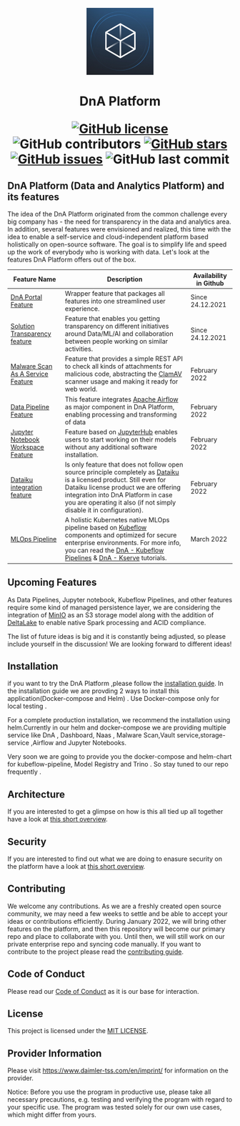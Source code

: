 <!-- SPDX-License-Identifier: MIT -->

<p align="center">
<img alt="DnA Logo" src="./packages/frontend/public/images/solutionLogoImages/thumbnails/default.jpg" height="150" style="max-width:100%">
</p>
<h1 align="center">DnA Platform
<p align="center">
<a href="https://github.com/Daimler/DnA/blob/master/LICENSE"><img alt="GitHub license" src="https://img.shields.io/github/license/Daimler/DnA?color=blue"></a>
<img alt="GitHub contributors" src="https://img.shields.io/github/contributors/Daimler/DnA?color=blue">
<a href="https://github.com/Daimler/DnA/stargazers"><img alt="GitHub stars" src="https://img.shields.io/github/stars/Daimler/DnA?color=blue"></a>
<a href="https://github.com/Daimler/DnA/issues"><img alt="GitHub issues" src="https://img.shields.io/github/issues/Daimler/DnA?color=blue"></a>
<img alt="GitHub last commit" src="https://img.shields.io/github/last-commit/Daimler/DnA?color=blue">  
</h1>
</p>

## DnA Platform (Data and Analytics Platform) and its features

The idea of the DnA Platform originated from the common challenge every big company has - the need for transparency in the data and analytics area. In addition, several features were envisioned and realized, this time with the idea to enable a self-service and cloud-independent platform based holistically on open-source software. The goal is to simplify life and speed up the work of everybody who is working with data. Let's look at the features DnA Platform offers out of the box.

| Feature Name  | Description  | Availability in Github  | 
|---|---|---|
| [DnA Portal Feature](./docs/DnAPortal.md)    | Wrapper feature that packages all features into one streamlined user experience.  | Since 24.12.2021  | 
| [Solution Transparency feature](./docs/DnATransparency.md)    | Feature that enables you getting transparency on different initiatives around Data/ML/AI and collaboration between people working on similar activities.  | Since 24.12.2021  | 
| [Malware Scan As A Service Feature](./docs/DnAMalwareScanAsAService.md)  |  Feature that provides a simple REST API to check all kinds of attachments for malicious code, abstracting the [ClamAV](https://github.com/Cisco-Talos/clamav) scanner usage and making it ready for web world.  | February 2022   | 
|  [Data Pipeline Feature](./docs/DnADataPipeline.md)  | This feature integrates [Apache Airflow](https://github.com/apache/airflow) as major component in DnA Platform, enabling processing and transforming of data  | February 2022  | 
|  [Jupyter Notebook Workspace Feature](./docs/DnAJupyterNotebookWorkspace.md)  | Feature based on [JupyterHub](https://github.com/jupyterhub/jupyterhub) enables users to start working on their models without any additional software installation.   | February 2022   |  
| [Dataiku integration feature](./docs/DnADataikuWorkspace.md)   | Is only feature that does not follow open source principle completely as [Dataiku](https://doc.dataiku.com/dss/latest/concepts/index.html) is a licensed product. Still even for Dataiku license product we are offering integration into DnA Platform in case you are operating it also (if not simply disable it in configuration).  | February 2022  |
| [MLOps Pipeline](https://github.com/mercedes-benz/DnA/blob/docs/kfserving-tutorial/docs/DnAMLOPsArchitecture.md) | A holistic Kubernetes native MLOps pipeline based on [Kubeflow](github.com/kubeflow) components and optimized for secure enterprise environments. For more info, you can read the  [DnA - Kubeflow Pipelines](./docs/DnAKFPTutorial.md) & [DnA - Kserve](./docs/DnAKServeTutorial.md) tutorials. | March 2022 | 


 

## Upcoming Features

As Data Pipelines, Jupyter notebook, Kubeflow Pipelines, and other features require some kind of managed persistence layer, we are considering the integration of  [MinIO](https://github.com/minio/minio) as an S3 storage model along with the addition of [DeltaLake](https://github.com/delta-io/delta) to enable native Spark processing and ACID compliance.

The list of future ideas is big and it is constantly being adjusted, so please include yourself in the discussion! We are looking forward to different ideas!

## Installation

if you want to try the DnA Platform ,please follow the [installation guide](./docs/Install.md). In the installation guide we are provding 2 ways to install this application(Docker-compose and Helm) . Use Docker-compose only for local testing .

For a complete production installation, we recommend the installation using helm.Currently in our helm and docker-compose we are providing multiple service like DnA , Dashboard, Naas , Malware Scan,Vault service,storage-service ,Airflow and Jupyter Notebooks.

Very soon we are going to provide you the docker-compose and helm-chart for kubeflow-pipeline, Model Registry and Trino . So stay tuned to our repo frequently .

## Architecture

If you are interested to get a glimpse on how is this all tied up all together have a look at [this short overview](./docs/DnAArchitecture.md).

## Security

If you are interested to find out what we are doing to enasure security on the platform have a look at [this short overview](./docs/DnASecurity.md).

## Contributing

We welcome any contributions. As we are a freshly created open source community, we may need a few weeks to settle and be able to accept your ideas or contributions efficiently. During January 2022, we will bring other features on the platform, and then this repository will become our primary repo and place to collaborate with you. Until then, we will still work on our private enterprise repo and syncing code manually. If you want to contribute to the project please read the [contributing guide](CONTRIBUTING.md).

## Code of Conduct

Please read our [Code of Conduct](https://github.com/Daimler/daimler-foss/blob/master/CODE_OF_CONDUCT.md) as it is our base for interaction.

## License

This project is licensed under the [MIT LICENSE](LICENSE).

## Provider Information

Please visit <https://www.daimler-tss.com/en/imprint/> for information on the provider.

Notice: Before you use the program in productive use, please take all necessary precautions,
e.g. testing and verifying the program with regard to your specific use.
The program was tested solely for our own use cases, which might differ from yours.
